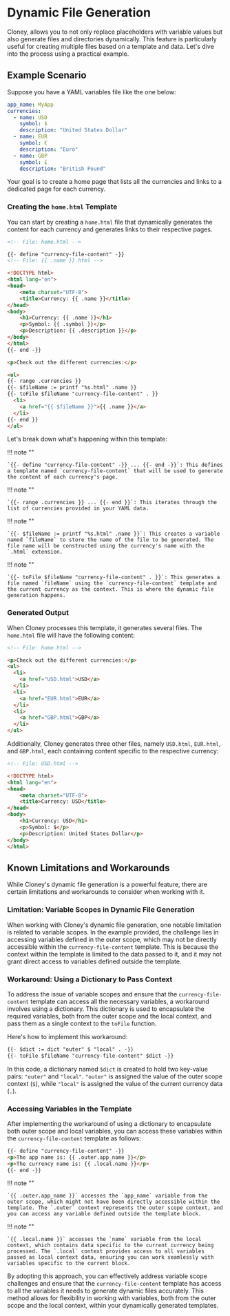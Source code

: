 # Dynamic File Generation

Cloney, allows you to not only replace placeholders with variable values but also generate files and directories dynamically. This feature is particularly useful for creating multiple files based on a template and data. Let's dive into the process using a practical example.

## Example Scenario

Suppose you have a YAML variables file like the one below:

```yaml title=".cloney-vars.yaml"
app_name: MyApp
currencies:
  - name: USD
    symbol: $
    description: "United States Dollar"
  - name: EUR
    symbol: €
    description: "Euro"
  - name: GBP
    symbol: £
    description: "British Pound"
```

Your goal is to create a home page that lists all the currencies and links to a dedicated page for each currency.

### Creating the `home.html` Template

You can start by creating a `home.html` file that dynamically generates the content for each currency and generates links to their respective pages.

```html title="home.html" hl_lines="3-18 25"
<!-- File: home.html -->

{{- define "currency-file-content" -}}
<!-- File: {{ .name }}.html -->

<!DOCTYPE html>
<html lang="en">
<head>
    <meta charset="UTF-8">
    <title>Currency: {{ .name }}</title>
</head>
<body>
    <h1>Currency: {{ .name }}</h1>
    <p>Symbol: {{ .symbol }}</p>
    <p>Description: {{ .description }}</p>
</body>
</html>
{{- end -}}

<p>Check out the different currencies:</p>

<ul>
{{- range .currencies }}
{{- $fileName := printf "%s.html" .name }}
{{- toFile $fileName "currency-file-content" . }}
  <li>
    <a href="{{ $fileName }}">{{ .name }}</a>
  </li>
{{- end }}
</ul>
```

Let's break down what's happening within this template:

!!! note ""

    `{{- define "currency-file-content" -}} ... {{- end -}}`: This defines a template named `currency-file-content` that will be used to generate the content of each currency's page.

!!! note ""

    `{{- range .currencies }} ... {{- end }}`: This iterates through the list of currencies provided in your YAML data.

!!! note ""

    `{{- $fileName := printf "%s.html" .name }}`: This creates a variable named `fileName` to store the name of the file to be generated. The file name will be constructed using the currency's name with the `.html` extension.

!!! note ""

    `{{- toFile $fileName "currency-file-content" . }}`: This generates a file named `fileName` using the `currency-file-content` template and the current currency as the context. This is where the dynamic file generation happens.


### Generated Output

When Cloney processes this template, it generates several files. The `home.html` file will have the following content:

```html title="home.html"
<!-- File: home.html -->

<p>Check out the different currencies:</p>
<ul>
  <li>
    <a href="USD.html">USD</a>
  </li>
  <li>
    <a href="EUR.html">EUR</a>
  </li>
  <li>
    <a href="GBP.html">GBP</a>
  </li>
</ul>
```

Additionally, Cloney generates three other files, namely `USD.html`, `EUR.html`, and `GBP.html`, each containing content specific to the respective currency:

```html title="USD.html"
<!-- File: USD.html -->

<!DOCTYPE html>
<html lang="en">
<head>
    <meta charset="UTF-8">
    <title>Currency: USD</title>
</head>
<body>
    <h1>Currency: USD</h1>
    <p>Symbol: $</p>
    <p>Description: United States Dollar</p>
</body>
</html>
```

## Known Limitations and Workarounds

While Cloney's dynamic file generation is a powerful feature, there are certain limitations and workarounds to consider when working with it.

### Limitation: Variable Scopes in Dynamic File Generation

When working with Cloney's dynamic file generation, one notable limitation is related to variable scopes. In the example provided, the challenge lies in accessing variables defined in the outer scope, which may not be directly accessible within the `currency-file-content` template. This is because the context within the template is limited to the data passed to it, and it may not grant direct access to variables defined outside the template.

### Workaround: Using a Dictionary to Pass Context

To address the issue of variable scopes and ensure that the `currency-file-content` template can access all the necessary variables, a workaround involves using a dictionary. This dictionary is used to encapsulate the required variables, both from the outer scope and the local context, and pass them as a single context to the `toFile` function.

Here's how to implement this workaround:

```html title="home.html" hl_lines="1"
{{- $dict := dict "outer" $ "local" . -}}
{{- toFile $fileName "currency-file-content" $dict -}}
```

In this code, a dictionary named `$dict` is created to hold two key-value pairs: `"outer"` and `"local"`. `"outer"` is assigned the value of the outer scope context (`$`), while `"local"` is assigned the value of the current currency data (`.`).

### Accessing Variables in the Template

After implementing the workaround of using a dictionary to encapsulate both outer scope and local variables, you can access these variables within the `currency-file-content` template as follows:

```html title="home.html" hl_lines="2 3"
{{- define "currency-file-content" -}}
<p>The app name is: {{ .outer.app_name }}</p>
<p>The currency name is: {{ .local.name }}</p>
{{- end -}}
```

!!! note ""

    `{{ .outer.app_name }}` accesses the `app_name` variable from the outer scope, which might not have been directly accessible within the template. The `.outer` context represents the outer scope context, and you can access any variable defined outside the template block.

!!! note ""

    `{{ .local.name }}` accesses the `name` variable from the local context, which contains data specific to the current currency being processed. The `.local` context provides access to all variables passed as local context data, ensuring you can work seamlessly with variables specific to the current block.

By adopting this approach, you can effectively address variable scope challenges and ensure that the `currency-file-content` template has access to all the variables it needs to generate dynamic files accurately. This method allows for flexibility in working with variables, both from the outer scope and the local context, within your dynamically generated templates.
